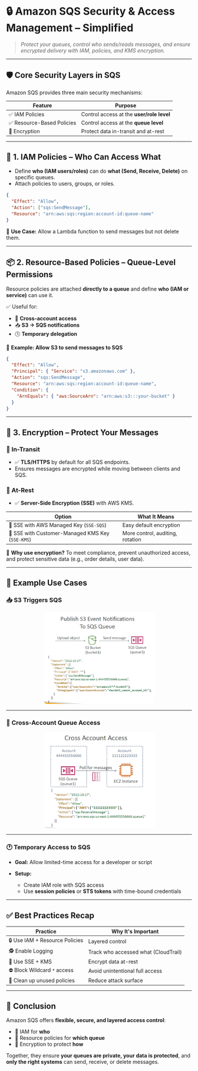 # 🔒 **Amazon SQS Security & Access Management – Simplified**

> _Protect your queues, control who sends/reads messages, and ensure encrypted delivery with IAM, policies, and KMS encryption._

---

## 🛡️ **Core Security Layers in SQS**

Amazon SQS provides three main security mechanisms:

| Feature                    | Purpose                                   |
| -------------------------- | ----------------------------------------- |
| ✅ IAM Policies            | Control access at the **user/role level** |
| ✅ Resource-Based Policies | Control access at the **queue level**     |
| 🔐 Encryption              | Protect data in-transit and at-rest       |

---

## 🔑 **1. IAM Policies – Who Can Access What**

- Define **who (IAM users/roles)** can do **what (Send, Receive, Delete)** on specific queues.
- Attach policies to users, groups, or roles.

```json
{
  "Effect": "Allow",
  "Action": ["sqs:SendMessage"],
  "Resource": "arn:aws:sqs:region:account-id:queue-name"
}
```

🧠 **Use Case:**
Allow a Lambda function to send messages but not delete them.

---

## 📦 **2. Resource-Based Policies – Queue-Level Permissions**

Resource policies are attached **directly to a queue** and define **who (IAM or service)** can use it.

✅ Useful for:

- 🔁 **Cross-account access**
- 📥 **S3 → SQS notifications**
- 🕓 **Temporary delegation**

📌 **Example: Allow S3 to send messages to SQS**

```json
{
  "Effect": "Allow",
  "Principal": { "Service": "s3.amazonaws.com" },
  "Action": "sqs:SendMessage",
  "Resource": "arn:aws:sqs:region:account-id:queue-name",
  "Condition": {
    "ArnEquals": { "aws:SourceArn": "arn:aws:s3:::your-bucket" }
  }
}
```

---

## 🔐 **3. Encryption – Protect Your Messages**

### 🛜 In-Transit

- ✅ **TLS/HTTPS** by default for all SQS endpoints.
- Ensures messages are encrypted while moving between clients and SQS.

### 🧊 At-Rest

- ✅ **Server-Side Encryption (SSE)** with AWS KMS.

| Option                                           | What It Means                    |
| ------------------------------------------------ | -------------------------------- |
| 🔐 SSE with AWS Managed Key (`SSE-SQS`)          | Easy default encryption          |
| 🔐 SSE with Customer-Managed KMS Key (`SSE-KMS`) | More control, auditing, rotation |

🧠 **Why use encryption?**
To meet compliance, prevent unauthorized access, and protect sensitive data (e.g., order details, user data).

---

## 🎯 **Example Use Cases**

### 📥 **S3 Triggers SQS**

<div align="center">
  <img src="images/sqs-s3-trigger-example.png" alt="SQS S3 Trigger Example" style="border-radius: 10px; width: 60%;">
</div>

---

### 🔄 **Cross-Account Queue Access**

<div align="center">
  <img src="images/cross-account-queue-access-example.png" alt="cross-account-queue-access-example" style="border-radius: 10px; width: 60%;">
</div>

---

### 🕐 **Temporary Access to SQS**

- **Goal:** Allow limited-time access for a developer or script
- **Setup:**

  - Create IAM role with SQS access
  - Use **session policies** or **STS tokens** with time-bound credentials

---

## ✅ Best Practices Recap

| Practice                       | Why It's Important                   |
| ------------------------------ | ------------------------------------ |
| 🔒 Use IAM + Resource Policies | Layered control                      |
| 🕵️ Enable Logging              | Track who accessed what (CloudTrail) |
| 🔐 Use SSE + KMS               | Encrypt data at-rest                 |
| ⛔ Block Wildcard `*` access   | Avoid unintentional full access      |
| 🧼 Clean up unused policies    | Reduce attack surface                |

---

## 🏁 **Conclusion**

Amazon SQS offers **flexible, secure, and layered access control**:

- 🎯 IAM for **who**
- 🎯 Resource policies for **which queue**
- 🎯 Encryption to protect **how**

Together, they ensure **your queues are private, your data is protected**, and **only the right systems** can send, receive, or delete messages.
